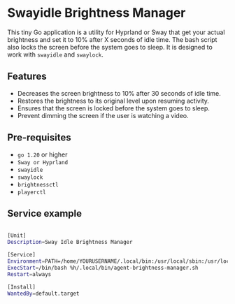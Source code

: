 # Swayidle Brightness Manager

This tiny Go application is a utility for Hyprland or Sway that get your actual brightness and set it to 10% after X seconds of idle time. The bash script also locks the screen before the system goes to sleep. It is designed to work with `swayidle` and `swaylock`.


## Features

- Decreases the screen brightness to 10% after 30 seconds of idle time.
- Restores the brightness to its original level upon resuming activity.
- Ensures that the screen is locked before the system goes to sleep.
- Prevent dimming the screen if the user is watching a video.

## Pre-requisites

- `go 1.20` or higher
- `Sway or Hyprland`
- `swayidle` 
- `swaylock` 
- `brightnessctl`
- `playerctl`

## Service example

```bash

[Unit]
Description=Sway Idle Brightness Manager

[Service]
Environment=PATH=/home/YOURUSERNAME/.local/bin:/usr/local/sbin:/usr/local/bin:/usr/sbin:/usr/bin:/sbin:/bin
ExecStart=/bin/bash %h/.local/bin/agent-brightness-manager.sh
Restart=always

[Install]
WantedBy=default.target

```